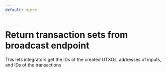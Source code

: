 ```yaml
---
default: minor
---
```


# Return transaction sets from broadcast endpoint

This lets integrators get the IDs of the created UTXOs, addresses of inputs, and IDs of the transactions
